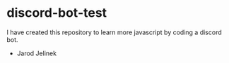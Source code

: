 # discord-bot-test
I have created this repository to learn more javascript by coding a discord bot.
- Jarod Jelinek
